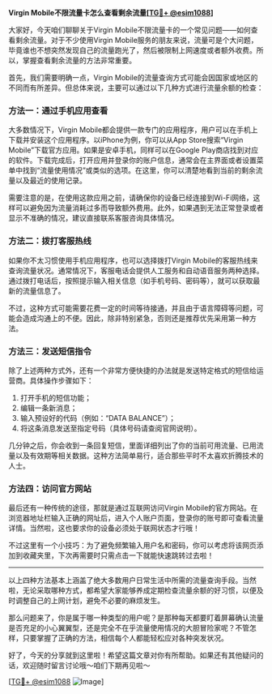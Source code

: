 **Virgin Mobile不限流量卡怎么查看剩余流量[[TG💪+ @esim1088](https://t.me/s/esim1088)]**

大家好，今天咱们聊聊关于Virgin Mobile不限流量卡的一个常见问题——如何查看剩余流量。对于不少使用Virgin Mobile服务的朋友来说，流量可是个大问题，毕竟谁也不想突然发现自己的流量跑光了，然后被限制上网速度或者额外收费。所以，掌握查看剩余流量的方法非常重要。

首先，我们需要明确一点，Virgin Mobile的流量查询方式可能会因国家或地区的不同而有所差异。但总体来说，主要可以通过以下几种方式进行流量余额的检查：

### 方法一：通过手机应用查看

大多数情况下，Virgin Mobile都会提供一款专门的应用程序，用户可以在手机上下载并安装这个应用程序。以iPhone为例，你可以从App Store搜索“Virgin Mobile”下载官方应用。如果是安卓手机，同样可以在Google Play商店找到对应的软件。下载完成后，打开应用并登录你的账户信息，通常会在主界面或者设置菜单中找到“流量使用情况”或类似的选项。在这里，你可以清楚地看到当前的剩余流量以及最近的使用记录。

需要注意的是，在使用这款应用之前，请确保你的设备已经连接到Wi-Fi网络，这样可以避免因为流量消耗过多而导致额外费用。此外，如果遇到无法正常登录或者显示不准确的情况，建议直接联系客服咨询具体情况。

### 方法二：拨打客服热线

如果你不太习惯使用手机应用程序，也可以选择拨打Virgin Mobile的客服热线来查询流量状况。通常情况下，客服电话会提供人工服务和自动语音服务两种选择。通过拨打电话后，按照提示输入相关信息（如手机号码、密码等），就可以获取最新的流量信息了。

不过，这种方式可能需要花费一定的时间等待接通，并且由于语言障碍等问题，可能会造成沟通上的不便。因此，除非特别紧急，否则还是推荐优先采用第一种方法。

### 方法三：发送短信指令

除了上述两种方式外，还有一个非常方便快捷的办法就是发送特定格式的短信给运营商。具体操作步骤如下：
1. 打开手机的短信功能；
2. 编辑一条新消息；
3. 输入预设好的代码（例如：“DATA BALANCE”）；
4. 将这条消息发送至指定号码（具体号码请查阅官网说明）。

几分钟之后，你会收到一条回复短信，里面详细列出了你的当前可用流量、已用流量以及有效期等相关数据。这种方法简单易行，适合那些平时不太喜欢折腾技术的人士。

### 方法四：访问官方网站

最后还有一种传统的途径，那就是通过互联网访问Virgin Mobile的官方网站。在浏览器地址栏输入正确的网址后，进入个人账户页面，登录你的账号即可查看流量详情。当然啦，这也要求你的设备必须处于联网状态才行哦！

不过这里有一个小技巧：为了避免频繁输入用户名和密码，你可以考虑将该网页添加到收藏夹里，下次再需要时只需点击一下就能快速跳转过去啦！

---

以上四种方法基本上涵盖了绝大多数用户日常生活中所需的流量查询手段。当然啦，无论采取哪种方式，都希望大家能够养成定期检查流量余额的好习惯，以便及时调整自己的上网计划，避免不必要的麻烦发生。

那么问题来了，你是属于哪一种类型的用户呢？是那种每天都要盯着屏幕确认流量是否充足的小心翼翼型，还是完全不在乎流量使用情况的大胆冒险家呢？不管怎样，只要掌握了正确的方法，相信每个人都能轻松应对各种突发状况。

好了，今天的分享就到这里啦！希望这篇文章对你有所帮助。如果还有其他疑问的话，欢迎随时留言讨论哦～咱们下期再见啦～

[[TG💪+ @esim1088](https://t.me/s/esim1088) ![Image](https://i.postimg.cc/4NQfJmqS/Snipaste-2025-05-13-00-14-12.png)]